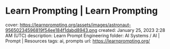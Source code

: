 # Learn Prompting | Learn Prompting

cover: https://learnprompting.org/assets/images/astronaut-95650234596819f54ee184f1dabd8943.png
created: January 25, 2023 2:28 AM (UTC)
description: Learn Prompt Engineering
folder: AI Systems / AI | Prompt | Resources
tags: ai, prompts
url: https://learnprompting.org/